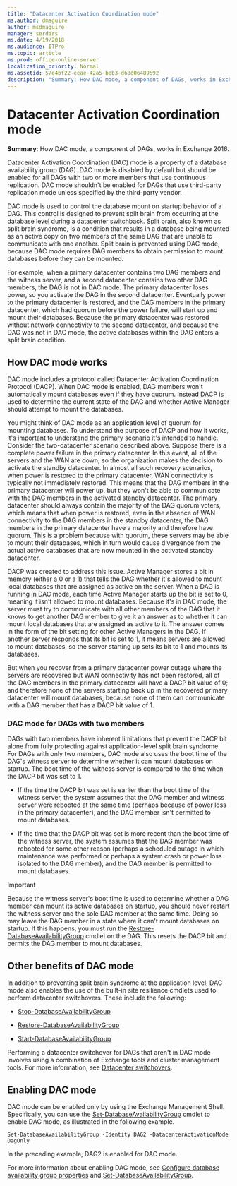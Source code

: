 ```yaml
---
title: "Datacenter Activation Coordination mode"
ms.author: dmaguire
author: msdmaguire
manager: serdars
ms.date: 4/19/2018
ms.audience: ITPro
ms.topic: article
ms.prod: office-online-server
localization_priority: Normal
ms.assetid: 57e4bf22-eeae-42a5-beb3-d68d06489592
description: "Summary: How DAC mode, a component of DAGs, works in Exchange 2016."
---
```


# Datacenter Activation Coordination mode

 **Summary**: How DAC mode, a component of DAGs, works in Exchange 2016.
  
Datacenter Activation Coordination (DAC) mode is a property of a database availability group (DAG). DAC mode is disabled by default but should be enabled for all DAGs with two or more members that use continuous replication. DAC mode shouldn't be enabled for DAGs that use third-party replication mode unless specified by the third-party vendor.
  
DAC mode is used to control the database mount on startup behavior of a DAG. This control is designed to prevent split brain from occurring at the database level during a datacenter switchback. Split brain, also known as split brain syndrome, is a condition that results in a database being mounted as an active copy on two members of the same DAG that are unable to communicate with one another. Split brain is prevented using DAC mode, because DAC mode requires DAG members to obtain permission to mount databases before they can be mounted.
  
For example, when a primary datacenter contains two DAG members and the witness server, and a second datacenter contains two other DAG members, the DAG is not in DAC mode. The primary datacenter loses power, so you activate the DAG in the second datacenter. Eventually power to the primary datacenter is restored, and the DAG members in the primary datacenter, which had quorum before the power failure, will start up and mount their databases. Because the primary datacenter was restored without network connectivity to the second datacenter, and because the DAG was not in DAC mode, the active databases within the DAG enters a split brain condition.
  
## How DAC mode works

DAC mode includes a protocol called Datacenter Activation Coordination Protocol (DACP). When DAC mode is enabled, DAG members won't automatically mount databases even if they have quorum. Instead DACP is used to determine the current state of the DAG and whether Active Manager should attempt to mount the databases.
  
You might think of DAC mode as an application level of quorum for mounting databases. To understand the purpose of DACP and how it works, it's important to understand the primary scenario it's intended to handle. Consider the two-datacenter scenario described above. Suppose there is a complete power failure in the primary datacenter. In this event, all of the servers and the WAN are down, so the organization makes the decision to activate the standby datacenter. In almost all such recovery scenarios, when power is restored to the primary datacenter, WAN connectivity is typically not immediately restored. This means that the DAG members in the primary datacenter will power up, but they won't be able to communicate with the DAG members in the activated standby datacenter. The primary datacenter should always contain the majority of the DAG quorum voters, which means that when power is restored, even in the absence of WAN connectivity to the DAG members in the standby datacenter, the DAG members in the primary datacenter have a majority and therefore have quorum. This is a problem because with quorum, these servers may be able to mount their databases, which in turn would cause divergence from the actual active databases that are now mounted in the activated standby datacenter.
  
DACP was created to address this issue. Active Manager stores a bit in memory (either a 0 or a 1) that tells the DAG whether it's allowed to mount local databases that are assigned as active on the server. When a DAG is running in DAC mode, each time Active Manager starts up the bit is set to 0, meaning it isn't allowed to mount databases. Because it's in DAC mode, the server must try to communicate with all other members of the DAG that it knows to get another DAG member to give it an answer as to whether it can mount local databases that are assigned as active to it. The answer comes in the form of the bit setting for other Active Managers in the DAG. If another server responds that its bit is set to 1, it means servers are allowed to mount databases, so the server starting up sets its bit to 1 and mounts its databases.
  
But when you recover from a primary datacenter power outage where the servers are recovered but WAN connectivity has not been restored, all of the DAG members in the primary datacenter will have a DACP bit value of 0; and therefore none of the servers starting back up in the recovered primary datacenter will mount databases, because none of them can communicate with a DAG member that has a DACP bit value of 1.
  
### DAC mode for DAGs with two members

DAGs with two members have inherent limitations that prevent the DACP bit alone from fully protecting against application-level split brain syndrome. For DAGs with only two members, DAC mode also uses the boot time of the DAG's witness server to determine whether it can mount databases on startup. The boot time of the witness server is compared to the time when the DACP bit was set to 1.
  
- If the time the DACP bit was set is earlier than the boot time of the witness server, the system assumes that the DAG member and witness server were rebooted at the same time (perhaps because of power loss in the primary datacenter), and the DAG member isn't permitted to mount databases.
    
- If the time that the DACP bit was set is more recent than the boot time of the witness server, the system assumes that the DAG member was rebooted for some other reason (perhaps a scheduled outage in which maintenance was performed or perhaps a system crash or power loss isolated to the DAG member), and the DAG member is permitted to mount databases.
    
> [!IMPORTANT]
> Because the witness server's boot time is used to determine whether a DAG member can mount its active databases on startup, you should never restart the witness server and the sole DAG member at the same time. Doing so may leave the DAG member in a state where it can't mount databases on startup. If this happens, you must run the [Restore-DatabaseAvailabilityGroup](http://technet.microsoft.com/library/d65394ad-9680-423d-9a93-0b46906123e5.aspx) cmdlet on the DAG. This resets the DACP bit and permits the DAG member to mount databases. 
  
## Other benefits of DAC mode

In addition to preventing split brain syndrome at the application level, DAC mode also enables the use of the built-in site resilience cmdlets used to perform datacenter switchovers. These include the following:
  
- [Stop-DatabaseAvailabilityGroup](http://technet.microsoft.com/library/1e167fe5-b1c5-48d9-b3d8-4cf823d1c43c.aspx)
    
- [Restore-DatabaseAvailabilityGroup](http://technet.microsoft.com/library/d65394ad-9680-423d-9a93-0b46906123e5.aspx)
    
- [Start-DatabaseAvailabilityGroup](http://technet.microsoft.com/library/0a0fdf34-d657-4875-9a97-b48014f93ed7.aspx)
    
Performing a datacenter switchover for DAGs that aren't in DAC mode involves using a combination of Exchange tools and cluster management tools. For more information, see [Datacenter switchovers](../../high-availability/manage-ha/datacenter-switchovers.md).
  
## Enabling DAC mode

DAC mode can be enabled only by using the Exchange Management Shell. Specifically, you can use the [Set-DatabaseAvailabilityGroup](http://technet.microsoft.com/library/4353c3ab-75b7-485e-89ae-d4b09b44b646.aspx) cmdlet to enable DAC mode, as illustrated in the following example. 
  
```
Set-DatabaseAvailabilityGroup -Identity DAG2 -DatacenterActivationMode DagOnly
```

In the preceding example, DAG2 is enabled for DAC mode.
  
For more information about enabling DAC mode, see [Configure database availability group properties](../../high-availability/manage-ha/configure-dag-properties.md) and [Set-DatabaseAvailabilityGroup](http://technet.microsoft.com/library/4353c3ab-75b7-485e-89ae-d4b09b44b646.aspx).
  

